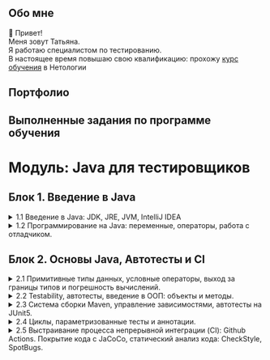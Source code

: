 ## Обо мне 
👋 Привет!
<br>Меня зовут Татьяна. 
<br>Я работаю специалистом по тестированию.
<br>В настоящее время повышаю свою квалификацию: прохожу [курс обучения](https://netology.ru/programs/qa-middle) в Нетологии

## Портфолио
## Выполненные задания по программе обучения

# Модуль: Java для тестировщиков

## Блок 1. Введение в Java

<details>
 <summary>1.1 Введение в Java: JDK, JRE, JVM, IntelliJ IDEA</summary>

  [Задача №1](https://github.com/TatianaRudikova/javaqa-homeworks-1_1_intro)
</details>
<details>
  <summary>1.2 Программирование на Java: переменные, операторы, работа с отладчиком.</summary>
    
[Задача №1](https://github.com/TatianaRudikova/javaqa-homeworks-1_2_programming1)
<br>[Задача №2](https://github.com/TatianaRudikova/javaqa-homeworks-1_2_programming2)

</details>

## Блок 2. Основы Java, Автотесты и CI

<details>
  <summary>2.1  Примитивные типы данных, условные операторы, выход за границы типов и погрешность вычислений.</summary>
    
[Задача №1](https://github.com/TatianaRudikova/javaqa-homeworks-2_1_data1)
<br>[Задача №2](https://github.com/TatianaRudikova/javaqa-homeworks-2_1_data2)
</details>
<details>
  <summary>2.2  Testability, автотесты, введение в ООП: объекты и методы.</summary>
    
  [Задача №1](https://github.com/TatianaRudikova/javaqa-homeworks-2_2_methods1)
  <br>[Задача №2](https://github.com/TatianaRudikova/javaqa-homeworks-2_2_methods2)
  <br>[Задача №3](https://github.com/TatianaRudikova/javaqa-homeworks-2_2_methods3)
</details>
<details>
<summary>2.3  Система сборки Maven, управление зависимостями, автотесты на JUnit5.</summary>
    
[Задача №1](https://github.com/TatianaRudikova/javaqa-homeworks-2_3_maven-junit1/tree/master)
</details>
<details>
<summary>2.4  Циклы, параметризованные тесты и аннотации.</summary>
    
[Задача №1](https://github.com/TatianaRudikova/javaqa-homeworks-2_4_params1)
<br>[Задача №2](https://github.com/TatianaRudikova/javaqa-homeworks-2_4_params2)
</details>
<details>
<summary>2.5  Выстраивание процесса непрерывной интеграции (CI): Github Actions. Покрытие кода с JaCoCo, статический анализ кода: CheckStyle, SpotBugs.</summary>
    
[Задача №1](https://github.com/TatianaRudikova/javaqa-homeworks-2_1_data1)
<br>[Задача №2](https://github.com/TatianaRudikova/javaqa-homeworks-2_1_data2)
</details>



<!--
**TatianaRudikova/TatianaRudikova** is a ✨ _special_ ✨ repository because its `README.md` (this file) appears on your GitHub profile.

Here are some ideas to get you started:

- 🔭 I’m currently working on ...
- 🌱 I’m currently learning ...
- 👯 I’m looking to collaborate on ...
- 🤔 I’m looking for help with ...
- 💬 Ask me about ...
- 📫 How to reach me: ...
- 😄 Pronouns: ...
- ⚡ Fun fact: ...
-->
